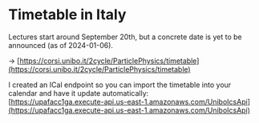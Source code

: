 # Timetable in Italy

Lectures start around September 20th, but a concrete date is yet to be announced (as of 2024-01-06).

→ [https://corsi.unibo.it/2cycle/ParticlePhysics/timetable](https://corsi.unibo.it/2cycle/ParticlePhysics/timetable)

I created an ICal endpoint so you can import the timetable into your calendar and have it update automatically:\
[https://upafacc1ga.execute-api.us-east-1.amazonaws.com/UniboIcsApi](https://upafacc1ga.execute-api.us-east-1.amazonaws.com/UniboIcsApi)
